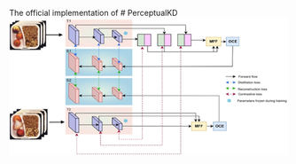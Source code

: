 The official implementation of # PerceptualKD 
 ![Image Alt](https://github.com/tesfaye136/PerceptualKD/blob/dd2575b105487f6cf0866b7355a66be9608c8d1d/PerceptaulKD.png)

